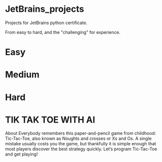 # JetBrains_projects

Projects for JetBrains python certificate.

From easy to hard, and the "challenging" for experience.

# Easy

# Medium

# Hard

# TIK TAK TOE WITH AI
About
Everybody remembers this paper-and-pencil game from childhood: Tic-Tac-Toe, also known as Noughts and crosses or Xs and Os. A single mistake usually costs you the game, but thankfully it is simple enough that most players discover the best strategy quickly. Let’s program Tic-Tac-Toe and get playing!

